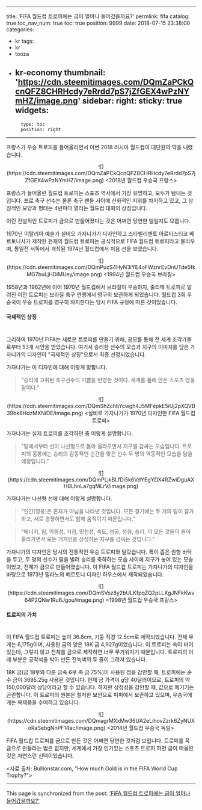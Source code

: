 
---
title: 'FiFA 월드컵 트로피에는 금이 얼마나 들어갔을까요?'
permlink: fifa
catalog: true
toc_nav_num: true
toc: true
position: 9999
date: 2018-07-15 23:38:00
categories:
- kr
tags:
- kr
- tooza
- kr-economy
thumbnail: 'https://cdn.steemitimages.com/DQmZaPCkQcnQFZ8CHRHcdy7eRrdd7pS7jZfGEX4wPzNYmHZ/image.png'
sidebar:
    right:
        sticky: true
widgets:
    -
        type: toc
        position: right
---


프랑스가 우승 트로피를 들어올리면서 이번 2018 러시아 월드컵이 대단원의 막을 내렸습니다. 

<center>
![](https://cdn.steemitimages.com/DQmZaPCkQcnQFZ8CHRHcdy7eRrdd7pS7jZfGEX4wPzNYmHZ/image.png)
<2018년 월드컵 우승국 프랑스>
</center>

프랑스가 들어올린 월드컵 트로피는 스포츠 역사에서 가장 유명하고, 모두가 탐내는  것입니다. 프로 축구 선수는 물론 축구 팬들 사이에 신화적인 지위를 차지하고 있고, 그 상징적인 모양과 형태는 4년마다 열리는 월드컵 대회의 상징입니다.

이런 전설적인 트로피가 금으로 만들어졌다는 것은 어쩌면 당연한 일일지도 모릅니다.

1970년 이탈리아 예술가 실비오 가자니가가 디자인하고 스타빌리멘토 아르티스티코 베르토니사가 제작한 현재의 월드컵 트로피는 공식적으로 FIFA 월드컵 트로피라고 불리우며, 통일전 서독에서 개최된 1974년 월드컵에서 처음 선을 보였습니다.

<center>
![](https://cdn.steemitimages.com/DQmPuzS4HyN3iYE4oFWznrEvDnUTde5fkMG7buLjHDiMUey/image.png)
<1994년 월드컵 우승국 브라질>
</center>

1958년과 1962년에 이어 1970년 월드컵에서 브라질이 우승하자, 줄리메 트로피로 알려진 이전 트로피는 브라질 축구 연맹에서 영구히 보관하게 되었습니다. 월드컵 3회 우승국이 우승 트로피를 영구히 차지한다는 당시 FIFA 규정에 따른 것이었습니다.

#### 국제적인 상징
#
그리하여 1970년 FIFA는 새로운 트로피를 만들기 위해, 공모를 통해 전 세계 조각가들로부터 53개 시안을 받았습니다. 여기서 승리한 선수의 모습과 지구의 이미지를 담은 가자니가의 디자인이 "국제적인 상징"으로서 최종 선정되었습니다. 

가자나가는 이 디자인에 대해 이렇게 말합니다.

> "승리에 고취된 축구선수의 기쁨을 반영한 것이다. 세계를 품에 안은 스포츠 영웅 말이다." 

<center>
![](https://cdn.steemitimages.com/DQmShZchbYcwgh4J5MFepkE5iUj2pXQVB39bk8HdzMXNiDE/image.png)
<실비로 가자나가가 1970년 디자인한 FIFA 월드컵 트로피>
</center>

가자나가는 실제 트로피를 조각하던 중 이렇게 설명합니다.

> "밑에서부터 선이 나선형으로 돌아 올라오면서 지구를 감싸는 모습입니다. 트로피의 몸통에는 승리의 감동적인 순간을 맞은 선수 두 명의 역동적인 모습을 담을 예정입니다."

<center>
![](https://cdn.steemitimages.com/DQmPLjkBLfDi5k6VdYEgYDX4RZwiDguAXHBLhnLa7gqMLrV/image.png)
</center>

가자나가는 나선형 선에 대해 이렇게 설명합니다.

> "인간(영웅)은 혼자가 아님을 나타낸 것입니다. 모든 경기에는 두 개의 팀이 참가하고, 서로 경쟁하면서도 함께 움직이기 때문입니다."

> "에너지, 힘, 역동성, 거침, 민첩성, 속도, 성공, 성취, 승리. 이 모든 것들이 돌아 올라가면서 모든 개개인을 상징하는 지구를 감싸는 것입니다."

가자니가의 디자인은 당시의 전통적인 우승 트로피와 달랐습니다. 폭이 좁은 원형 바닥을 두고, 두 명의 선수가 팔을 벌려 승리를 축하하는 모습 사이에 지구가 놓여 있는 모습이었고, 전체가 금으로 만들어졌습니다. 이 FIFA 월드컵 트로피는 가자나가의 디자인을 바탕으로 1973년 밀라노의 베르토니 디자인 하우스에서 제작되었습니다.

<center>
![](https://cdn.steemitimages.com/DQmSVsz8y2bULKfpqZQ2pLLXgJNFkKwv64P2QNw1Ru6Jgou/image.png)
<1998년 월드컵 우승국 프랑스>
</center>

#### 트로피의 가치
#
이 FIFA 월드컵 트로피는 높이 36.8cm, 기둥 직경 12.5cm로 제작되었습니다. 전체 무게는 6,175g이며, 사용된 금의 양은 18K 금 4,927g이었습니다. 이 트로피는 속이 비어 있는데, 그렇지 않고 전체를 금으로 제작하면 너무 무거워지기 때문입니다. 트로피의 아래 부분은 공작석을 박아 만든 진녹색의 두 줄이 그려져 있습니다. 

18K 금(금 18부와 다른 금속 6부 즉 금 75%)이 사용된 점을 감안할 때, 트로피에는 순수 금이 3695.25g 사용된 것입니다. 현재 금 가격이 g당 40달러이므로, 트로피의 약 150,000달러 상당이라고 할 수 있습니다. 하지만 상징성을 감안할 때, 값으로 메기기는 곤란합니다. 이 트로피의 원본은 철저한 보안으로 피파에서 보관하고 있으며, 우승국에게는 복제품을 수여하고 있습니다. 

<center>
![](https://cdn.steemitimages.com/DQmagrMXxMw36UA2eLihovZzrk6ZyNUXoRaSebgNnPF14ac/image.png)
<2014년 월드컵 우승국 독일>
</center>

FIFA 월드컵 트로피를 금으로 만든 것은 어쩌면 당연한 것처럼 보입니다. 트로피를 꼭 금으로 만들라는 법은 없지만, 세계에서 가장 인기있는 스포츠 트로피 하면 금이 떠올린 것은 자연스런 선택이었습니다.

<자료 출처: Bullionstar.com, "How much Gold is in the FIFA World Cup Trophy?">

- - -

This page is synchronized from the post: ['FiFA 월드컵 트로피에는 금이 얼마나 들어갔을까요?'](https://steemit.com/@pius.pius/fifa)
